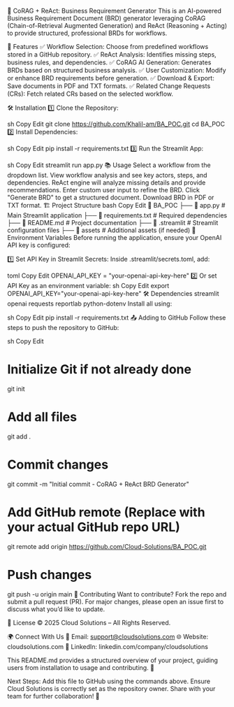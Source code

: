 🚀 CoRAG + ReAct: Business Requirement Generator
This is an AI-powered Business Requirement Document (BRD) generator leveraging CoRAG (Chain-of-Retrieval Augmented Generation) and ReAct (Reasoning + Acting) to provide structured, professional BRDs for workflows.

📌 Features
✅ Workflow Selection: Choose from predefined workflows stored in a GitHub repository.
✅ ReAct Analysis: Identifies missing steps, business rules, and dependencies.
✅ CoRAG AI Generation: Generates BRDs based on structured business analysis.
✅ User Customization: Modify or enhance BRD requirements before generation.
✅ Download & Export: Save documents in PDF and TXT formats.
✅ Related Change Requests (CRs): Fetch related CRs based on the selected workflow.

🛠️ Installation
1️⃣ Clone the Repository:

sh
Copy
Edit
git clone https://github.com/Khalil-am/BA_POC.git
cd BA_POC
2️⃣ Install Dependencies:

sh
Copy
Edit
pip install -r requirements.txt
3️⃣ Run the Streamlit App:

sh
Copy
Edit
streamlit run app.py
📚 Usage
Select a workflow from the dropdown list.
View workflow analysis and see key actors, steps, and dependencies.
ReAct engine will analyze missing details and provide recommendations.
Enter custom user input to refine the BRD.
Click "Generate BRD" to get a structured document.
Download BRD in PDF or TXT format.
🏗️ Project Structure
bash
Copy
Edit
📂 BA_POC
 ├── 📜 app.py          # Main Streamlit application
 ├── 📜 requirements.txt # Required dependencies
 ├── 📜 README.md        # Project documentation
 ├── 📜 .streamlit       # Streamlit configuration files
 ├── 📂 assets           # Additional assets (if needed)
🔑 Environment Variables
Before running the application, ensure your OpenAI API key is configured:

1️⃣ Set API Key in Streamlit Secrets:
Inside .streamlit/secrets.toml, add:

toml
Copy
Edit
OPENAI_API_KEY = "your-openai-api-key-here"
2️⃣ Or set API Key as an environment variable:
sh
Copy
Edit
export OPENAI_API_KEY="your-openai-api-key-here"
🛠️ Dependencies
streamlit
openai
requests
reportlab
python-dotenv
Install all using:

sh
Copy
Edit
pip install -r requirements.txt
📤 Adding to GitHub
Follow these steps to push the repository to GitHub:

sh
Copy
Edit
# Initialize Git if not already done
git init

# Add all files
git add .

# Commit changes
git commit -m "Initial commit - CoRAG + ReAct BRD Generator"

# Add GitHub remote (Replace with your actual GitHub repo URL)
git remote add origin https://github.com/Cloud-Solutions/BA_POC.git

# Push changes
git push -u origin main
👥 Contributing
Want to contribute? Fork the repo and submit a pull request (PR).
For major changes, please open an issue first to discuss what you’d like to update.

📄 License
© 2025 Cloud Solutions – All Rights Reserved.

🌍 Connect With Us
📧 Email: support@cloudsolutions.com
🌐 Website: cloudsolutions.com
🚀 LinkedIn: linkedin.com/company/cloudsolutions

This README.md provides a structured overview of your project, guiding users from installation to usage and contributing. 🚀

Next Steps:
Add this file to GitHub using the commands above.
Ensure Cloud Solutions is correctly set as the repository owner.
Share with your team for further collaboration! 🎯
